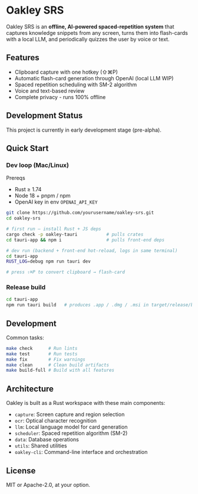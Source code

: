 # Oakley SRS

Oakley SRS is an **offline, AI-powered spaced-repetition system** that captures knowledge snippets from any screen, turns them into flash-cards with a local LLM, and periodically quizzes the user by voice or text.

## Features

- Clipboard capture with one hotkey (⇧⌘P)
- Automatic flash-card generation through OpenAI (local LLM WIP)
- Spaced repetition scheduling with SM-2 algorithm
- Voice and text-based review
- Complete privacy - runs 100% offline

## Development Status

This project is currently in early development stage (pre-alpha).

## Quick Start

### Dev loop (Mac/Linux)

Prereqs
* Rust ≥ 1.74
* Node 18 + pnpm / npm
* OpenAI key in env `OPENAI_API_KEY`

```bash
git clone https://github.com/yourusername/oakley-srs.git
cd oakley-srs

# first run – install Rust + JS deps
cargo check -p oakley-tauri           # pulls crates
cd tauri-app && npm i                 # pulls front-end deps

# dev run (backend + front-end hot-reload, logs in same terminal)
cd tauri-app
RUST_LOG=debug npm run tauri dev

# press ⇧⌘P to convert clipboard → flash-card
```

### Release build

```bash
cd tauri-app
npm run tauri build   # produces .app / .dmg / .msi in target/release/bundle
```

## Development

Common tasks:

```bash
make check      # Run lints
make test       # Run tests
make fix        # Fix warnings
make clean      # Clean build artifacts
make build-full # Build with all features 
```

## Architecture

Oakley is built as a Rust workspace with these main components:

- `capture`: Screen capture and region selection
- `ocr`: Optical character recognition
- `llm`: Local language model for card generation
- `scheduler`: Spaced repetition algorithm (SM-2)
- `data`: Database operations
- `utils`: Shared utilities
- `oakley-cli`: Command-line interface and orchestration

## License

MIT or Apache-2.0, at your option.
